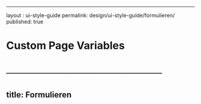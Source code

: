 
---
layout   : ui-style-guide
permalink: design/ui-style-guide/formulieren/
published: true
# Custom Page Variables
# ─────────────────────
title: Formulieren
---
